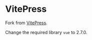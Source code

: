 # VitePress

Fork from [VitePress](https://github.com/vuejs/vitepress).

Change the required library `vue` to 2.7.0.

